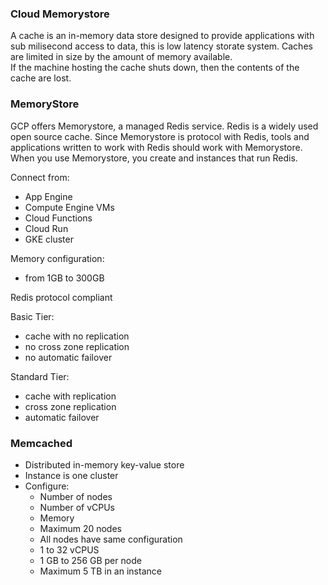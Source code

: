 ### Cloud Memorystore  
A cache is an in-memory data store designed to provide applications with sub milisecond access to data, this is low latency storate system. Caches are limited in size by the amount of memory available.  
If the machine hosting the cache shuts down, then the contents of the cache are lost.  

### MemoryStore  
GCP offers Memorystore, a managed Redis service. Redis is a widely used open source cache. Since Memorystore is protocol with Redis, tools and applications written to work with Redis should work with Memorystore.  
When you use Memorystore, you create and instances that run Redis.  

Connect from:  
- App Engine
- Compute Engine VMs
- Cloud Functions
- Cloud Run
- GKE cluster

Memory configuration:  
- from 1GB to 300GB

Redis protocol compliant  

Basic Tier:
  - cache with no replication  
  - no cross zone replication  
  - no automatic failover

Standard Tier:  
  - cache with replication
  - cross zone replication
  - automatic failover

### Memcached 
- Distributed in-memory key-value store
- Instance is one cluster
- Configure:
    - Number of nodes
    - Number of vCPUs
    - Memory
  - Maximum 20 nodes
  - All nodes have same configuration
  - 1 to 32 vCPUS
  - 1 GB to 256 GB per node
  - Maximum 5 TB in an instance





